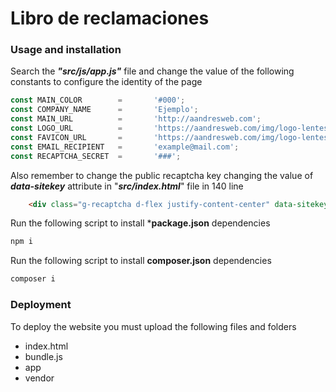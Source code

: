 # Libro de reclamaciones 
### Usage and installation

Search the ***"src/js/app.js"*** file and change the value of the following constants to configure the identity of the page
```javascript
const MAIN_COLOR        =       '#000';
const COMPANY_NAME      =       'Ejemplo';
const MAIN_URL          =       'http://aandresweb.com';
const LOGO_URL          =       'https://aandresweb.com/img/logo-lentes.png';
const FAVICON_URL       =       'https://aandresweb.com/img/logo-lentes.png';
const EMAIL_RECIPIENT   =       'example@mail.com';
const RECAPTCHA_SECRET  =       '###';
```

Also remember to change the public recaptcha key changing the value of ***data-sitekey*** attribute in "***src/index.html***" file in 140 line
```html
    <div class="g-recaptcha d-flex justify-content-center" data-sitekey="###">
```

Run the following script to install ***package.json** dependencies
```bash
npm i
```
Run the following script to install **composer.json** dependencies
```bash
composer i
```
### Deployment

To deploy the website you must upload the following files and folders
 - index.html
 - bundle.js
 - app
 - vendor
